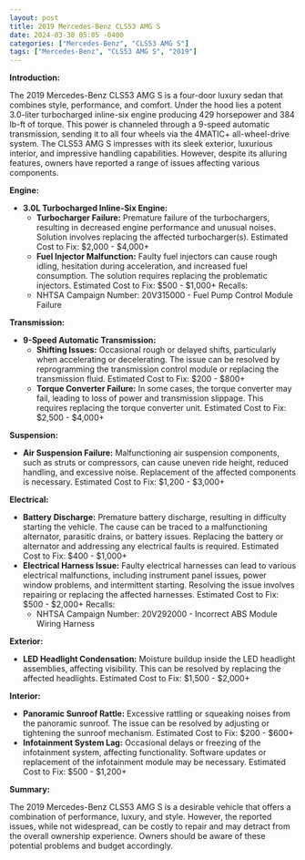 ```yaml
---
layout: post
title: 2019 Mercedes-Benz CLS53 AMG S
date: 2024-03-30 05:05 -0400
categories: ["Mercedes-Benz", "CLS53 AMG S"]
tags: ["Mercedes-Benz", "CLS53 AMG S", "2019"]
---
```

**Introduction:**

The 2019 Mercedes-Benz CLS53 AMG S is a four-door luxury sedan that combines style, performance, and comfort. Under the hood lies a potent 3.0-liter turbocharged inline-six engine producing 429 horsepower and 384 lb-ft of torque. This power is channeled through a 9-speed automatic transmission, sending it to all four wheels via the 4MATIC+ all-wheel-drive system. The CLS53 AMG S impresses with its sleek exterior, luxurious interior, and impressive handling capabilities. However, despite its alluring features, owners have reported a range of issues affecting various components.

**Engine:**

* **3.0L Turbocharged Inline-Six Engine:**
    * **Turbocharger Failure:** Premature failure of the turbochargers, resulting in decreased engine performance and unusual noises. Solution involves replacing the affected turbocharger(s). Estimated Cost to Fix: $2,000 - $4,000+
    * **Fuel Injector Malfunction:** Faulty fuel injectors can cause rough idling, hesitation during acceleration, and increased fuel consumption. The solution requires replacing the problematic injectors. Estimated Cost to Fix: $500 - $1,000+
Recalls:
    * NHTSA Campaign Number: 20V315000 - Fuel Pump Control Module Failure

**Transmission:**

* **9-Speed Automatic Transmission:**
    * **Shifting Issues:** Occasional rough or delayed shifts, particularly when accelerating or decelerating. The issue can be resolved by reprogramming the transmission control module or replacing the transmission fluid. Estimated Cost to Fix: $200 - $800+
    * **Torque Converter Failure:** In some cases, the torque converter may fail, leading to loss of power and transmission slippage. This requires replacing the torque converter unit. Estimated Cost to Fix: $2,500 - $4,000+

**Suspension:**

* **Air Suspension Failure:** Malfunctioning air suspension components, such as struts or compressors, can cause uneven ride height, reduced handling, and excessive noise. Replacement of the affected components is necessary. Estimated Cost to Fix: $1,200 - $3,000+

**Electrical:**

* **Battery Discharge:** Premature battery discharge, resulting in difficulty starting the vehicle. The cause can be traced to a malfunctioning alternator, parasitic drains, or battery issues. Replacing the battery or alternator and addressing any electrical faults is required. Estimated Cost to Fix: $400 - $1,000+
* **Electrical Harness Issue:** Faulty electrical harnesses can lead to various electrical malfunctions, including instrument panel issues, power window problems, and intermittent starting. Resolving the issue involves repairing or replacing the affected harnesses. Estimated Cost to Fix: $500 - $2,000+
Recalls:
    * NHTSA Campaign Number: 20V292000 - Incorrect ABS Module Wiring Harness

**Exterior:**

* **LED Headlight Condensation:** Moisture buildup inside the LED headlight assemblies, affecting visibility. This can be resolved by replacing the affected headlights. Estimated Cost to Fix: $1,500 - $2,000+

**Interior:**

* **Panoramic Sunroof Rattle:** Excessive rattling or squeaking noises from the panoramic sunroof. The issue can be resolved by adjusting or tightening the sunroof mechanism. Estimated Cost to Fix: $200 - $600+
* **Infotainment System Lag:** Occasional delays or freezing of the infotainment system, affecting functionality. Software updates or replacement of the infotainment module may be necessary. Estimated Cost to Fix: $500 - $1,200+

**Summary:**

The 2019 Mercedes-Benz CLS53 AMG S is a desirable vehicle that offers a combination of performance, luxury, and style. However, the reported issues, while not widespread, can be costly to repair and may detract from the overall ownership experience. Owners should be aware of these potential problems and budget accordingly.
